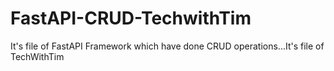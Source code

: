 # FastAPI-CRUD-TechwithTim
It's file of FastAPI Framework which have done CRUD operations...It's file of TechWithTim
